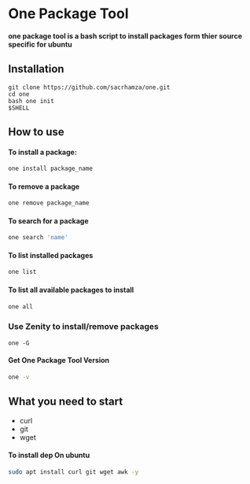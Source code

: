 # One Package Tool
#### one package tool is a bash script to install packages form thier source specific for ubuntu

## Installation

```console
git clone https://github.com/sacrhamza/one.git
cd one
bash one init
$SHELL
```

## How to use

#### To install a package:
```bash
one install package_name
```
#### To remove a package
```bash
one remove package_name
```
#### To search for a package
```bash
one search 'name'
```
#### To list installed packages
```bash
one list
```
####  To list all available packages to install

```bash
one all
```
### Use Zenity to install/remove packages
```
one -G
```
#### Get One Package Tool Version
```bash
one -v
```
## What you need to start
* curl
* git
* wget
#### To install dep On ubuntu
```bash
sudo apt install curl git wget awk -y
```
